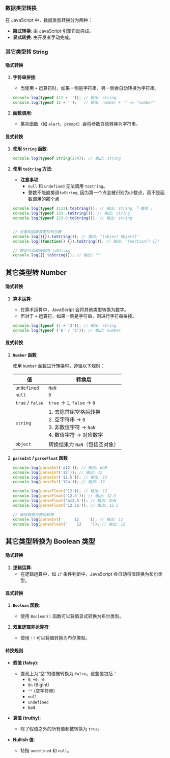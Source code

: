 ### 数据类型转换

在 JavaScript 中，数据类型转换分为两种：

- **隐式转换**: 由 JavaScript 引擎自动完成。
- **显式转换**: 由开发者手动完成。



### 其它类型转 String

#### 隐式转换

1. **字符串拼接**:

   - 当使用 `+` 运算符时，如果一侧是字符串，另一侧会自动转换为字符串。

   ```javascript
   console.log(typeof (12 + '')); // 输出: string
   console.log(typeof 12 + '');   // 输出: number + '' => "number"
   ```

2. **函数调用**:

   - 某些函数（如 `alert`、`prompt`）会将参数自动转换为字符串。



#### 显式转换

1. **使用 `String` 函数**:

   ```javascript
   console.log(typeof String(234)); // 输出: string
   ```

2. **使用 `toString` 方法**:

   - **注意事项**:
     - `null` 和 `undefined` 无法调用 `toString`。
     - 整数不能直接调`toString`, 因为第一个点会被识别为小数点，而不是函数调用的那个点 

   ```javascript
   console.log(typeof (123).toString()); // 输出: string 「 推荐 」
   console.log(typeof 123..toString()); // 输出: string
   console.log(typeof 123.0.toString()); // 输出: string
   
   
   // 对象和函数需要括号包裹
   console.log(({}).toString()); // 输出: "[object Object]"
   console.log((function() {}).toString()); // 输出: "function() {}"
   
   // 数组可以直接调用 toString
   console.log([].toString()); // 输出: ""
   ```



## 其它类型转 Number

#### 隐式转换

1. **算术运算**:

   - 在算术运算中，JavaScript 会将其他类型转换为数字。
   - 但对于 `+` 运算符，如果一侧是字符串，则进行字符串拼接。

   ```javascript
   console.log(typeof (1 + '2')); // 输出: string
   console.log(typeof ('6' / '2')); // 输出: number
   ```

#### 显式转换

1. **`Number` 函数**

   使用 `Number` 函数进行转换时，遵循以下规则：

   | 值               | 转换后                                                       |
   | ---------------- | ------------------------------------------------------------ |
   | `undefined`      | `NaN`                                                        |
   | `null`           | `0`                                                          |
   | `true` / `false` | `true` -> `1`, `false` -> `0`                                |
   | `string`         | 1. 去除首尾空格后转换<br>2. 空字符串 -> `0`<br>3. 非数值字符 -> `NaN`<br>4. 数值字符 -> 对应数字 |
   | `object`         | 转换结果为 `NaN`（包括空对象）                               |

2. **`parseInt` / `parseFloat` 函数**

   ```javascript
   console.log(parseInt('a12')); // 输出: NaN
   console.log(parseInt('12')); // 输出: 12
   console.log(parseInt('12.5')); // 输出: 12
   console.log(parseInt('12a')); // 输出: 12
   
   console.log(parseFloat('12')); // 输出: 12
   console.log(parseFloat('12.5')); // 输出: 12.5
   console.log(parseFloat('a12.5')); // 输出: NaN
   console.log(parseFloat('12.5a')); // 输出: 12.5
   
   // 去除首尾空格后转换
   console.log(parseInt('     12    ')); // 输出: 12
   console.log(parseFloat('    12    ')); // 输出: 12
   ```



## 其它类型转换为 Boolean 类型

#### 隐式转换

1. **逻辑运算**:
   - 在逻辑运算中，如 `if` 条件判断中，JavaScript 会自动将值转换为布尔类型。

#### 显式转换

1. **`Boolean` 函数**:
   - 使用 `Boolean()` 函数可以将值显式转换为布尔类型。

2. **双重逻辑非运算符**:
   - 使用 `!!` 可以将值转换为布尔类型。

#### 转换规则

- **假值 (falsy)**:
  - 直观上为“空”的值被转换为 `false`。这些值包括：
    - `0`, `+0`, `-0`
    - `0n` (BigInt)
    - `""` (空字符串)
    - `null`
    - `undefined`
    - `NaN`

- **真值 (truthy)**:
  - 除了假值之外的所有值都被转换为 `true`。

- **Nullish 值**:
  - 特指 `undefined` 和 `null`。
